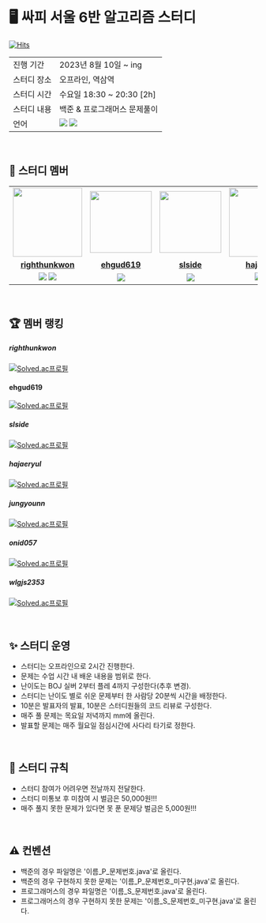 <br />

# 🖥 싸피 서울 6반 알고리즘 스터디
[![Hits](https://hits.seeyoufarm.com/api/count/incr/badge.svg?url=https%3A%2F%2Fgithub.com%2Frighthunkwon&count_bg=%2300AA54&title_bg=%23555555&icon=&icon_color=%23E7E7E7&title=hits&edge_flat=false)](https://hits.seeyoufarm.com)

<table>
  <tr>
    <td>진행 기간</td>
    <td> 2023년 8월 10일 ~ ing </td>
  </tr>
  <tr>
    <td>스터디 장소</td>
    <td>오프라인, 역삼역</td>
  </tr>
  <tr>
    <td>스터디 시간</td>
    <td>수요일 18:30 ~ 20:30 [2h]</td>
  </tr>
  <tr>
    <td>스터디 내용</td>
    <td>백준 & 프로그래머스 문제풀이</td>
  </tr>
  <tr>
    <td>언어</td>
    <td>
      <img src="https://img.shields.io/badge/Java-007396?style=flat&logo=Java&logoColor=white" />
      <img src="https://img.shields.io/badge/JavaScript-F7DF1E?style=flat&logo=JavaScript&logoColor=white" />
    </td>
  </tr>
</table>

<br/>

## 🤖 스터디 멤버

<table>
 <tr>
    <td align="center"><a href="https://github.com/righthunkwon"><img src="https://avatars.githubusercontent.com/u/114549688?v=4" width="140px;" alt=""></a></td>
    <td align="center"><a href="https://github.com/ehgud619"><img src="https://avatars.githubusercontent.com/u/139290855?v=4" width="125px;" alt=""></a></td>
    <td align="center"><a href="https://github.com/slside"><img src="https://avatars.githubusercontent.com/u/132821972?v=4" width="125px;" alt=""></a></td>
    <td align="center"><a href="https://github.com/hajaeryul"><img src="https://avatars.githubusercontent.com/u/113097210?v=4" width="140px;" alt=""></a></td>
    <td align="center"><a href="https://github.com/jungyounn"><img src="https://avatars.githubusercontent.com/u/141210401?v=4" width="125px;" alt=""></a></td>
    <td align="center"><a href="https://github.com/onid057"><img src="https://avatars.githubusercontent.com/u/141606477?v=4" width="125px;" alt=""></a></td>
    <td align="center"><a href="https://github.com/FezzK"><img src="https://avatars.githubusercontent.com/u/11494960?v=4" width="125px;" alt=""></a></td>
  </tr>
  <tr>
    <td align="center"><a href="https://github.com/righthunkwon"><b>righthunkwon</b></a></td>
    <td align="center"><a href="https://github.com/ehgud619"><b>ehgud619</b></a></td>
    <td align="center"><a href="https://github.com/slside"><b>slside</b></a></td>
    <td align="center">&nbsp;&nbsp;&nbsp;&nbsp;&nbsp;<a href="https://github.com/hajaeryul"><b>hajaeryul</b></a>&nbsp;&nbsp;&nbsp;&nbsp;&nbsp;</td>
    <td align="center"><a href="https://github.com/jungyounn"><b>jungyounn</b></a></td>
    <td align="center"><a href="https://github.com/onid057"><b>onid057</b></a></td>
    <td align="center"><a href="https://github.com/FezzK"><b>FezzK</b></a></td>
  </tr>
  <tr> 
    <td align="center">
      <img src="https://img.shields.io/badge/Java-007396?style=flat&logo=Java&logoColor=white" />
      <img src="https://img.shields.io/badge/JavaScript-F7DF1E?style=flat&logo=JavaScript&logoColor=white" />
    </td>
    <td align="center"><img src="https://img.shields.io/badge/Java-007396?style=flat&logo=Java&logoColor=white" /></td>
    <td align="center"><img src="https://img.shields.io/badge/Java-007396?style=flat&logo=Java&logoColor=white" /></td>
    <td align="center">
      <img src="https://img.shields.io/badge/Java-007396?style=flat&logo=Java&logoColor=white" />
      <img src="https://img.shields.io/badge/JavaScript-F7DF1E?style=flat&logo=JavaScript&logoColor=white" />
    </td>
    <td align="center"><img src="https://img.shields.io/badge/Java-007396?style=flat&logo=Java&logoColor=white" /></td>
    <td align="center"><img src="https://img.shields.io/badge/Java-007396?style=flat&logo=Java&logoColor=white" /></td>
    <td align="center"><img src="https://img.shields.io/badge/Java-007396?style=flat&logo=Java&logoColor=white" /></td>
  </tr>
</table>

<br />

## 🏆 멤버 랭킹
##### righthunkwon
[![Solved.ac프로필](http://mazassumnida.wtf/api/mini/generate_badge?boj=dhtmxk8134)](https://solved.ac/dhtmxk8134)
#### ehgud619
[![Solved.ac프로필](http://mazassumnida.wtf/api/mini/generate_badge?boj=ehgud619)](https://solved.ac/ehgud619)
##### slside
[![Solved.ac프로필](http://mazassumnida.wtf/api/mini/generate_badge?boj=kkn1312)](https://solved.ac/kkn1312)
##### hajaeryul
[![Solved.ac프로필](http://mazassumnida.wtf/api/mini/generate_badge?boj=wofbf2)](https://solved.ac/wofbf2)
##### jungyounn
[![Solved.ac프로필](http://mazassumnida.wtf/api/mini/generate_badge?boj=janet1015)](https://solved.ac/janet1015)
##### onid057
[![Solved.ac프로필](http://mazassumnida.wtf/api/mini/generate_badge?boj=yerioo)](https://solved.ac/yerioo)
##### wlgjs2353
[![Solved.ac프로필](http://mazassumnida.wtf/api/mini/generate_badge?boj=wlgjs2353)](https://solved.ac/wlgjs2353)

 
<br/>

## ✨ 스터디 운영
- 스터디는 오프라인으로 2시간 진행한다.
- 문제는 수업 시간 내 배운 내용을 범위로 한다.
- 난이도는 BOJ 실버 2부터 플레 4까지 구성한다(추후 변경).
- 스터디는 난이도 별로 쉬운 문제부터 한 사람당 20분씩 시간을 배정한다.
- 10분은 발표자의 발표, 10분은 스터디원들의 코드 리뷰로 구성한다.
- 매주 풀 문제는 목요일 저녁까지 mm에 올린다.
- 발표할 문제는 매주 월요일 점심시간에 사다리 타기로 정한다.

<br/>

## 📌 스터디 규칙
- 스터디 참여가 어려우면 전날까지 전달한다.
- 스터디 미통보 후 미참여 시 벌금은 50,000원!!!
- 매주 풀지 못한 문제가 있다면 못 푼 문제당 벌금은 5,000원!!!

<br/>

## ⚠️ 컨벤션
- 백준의 경우 파일명은 '이름_P_문제번호.java'로 올린다.
- 백준의 경우 구현하지 못한 문제는 '이름_P_문제번호_미구현.java'로 올린다.
- 프로그래머스의 경우 파일명은 '이름_S_문제번호.java'로 올린다.
- 프로그래머스의 경우 구현하지 못한 문제는 '이름_S_문제번호_미구현.java'로 올린다.

<br/>





